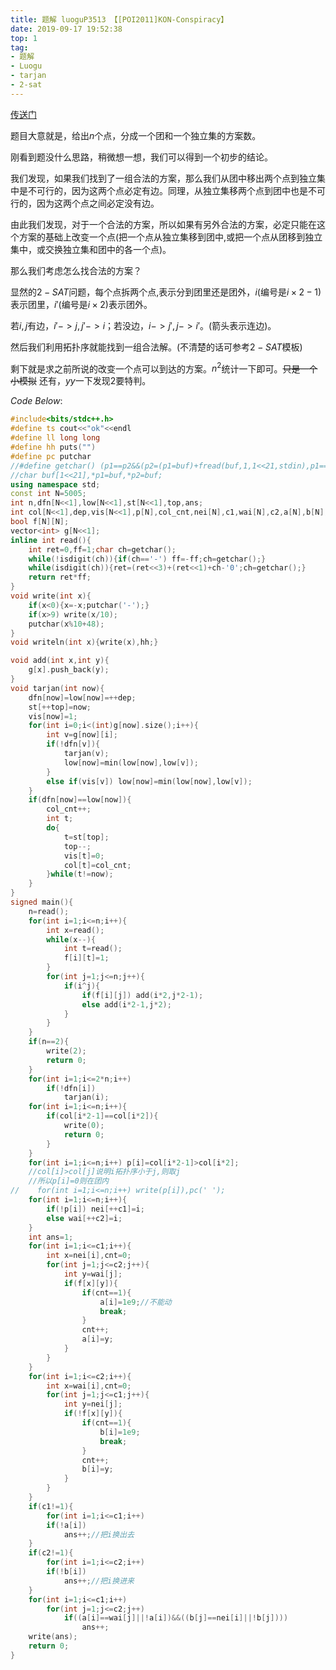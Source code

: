 ```yaml
---
title: 题解 luoguP3513 【[POI2011]KON-Conspiracy】
date: 2019-09-17 19:52:38
top: 1
tag: 
- 题解
- Luogu
- tarjan
- 2-sat
---
```

[传送门](https://www.luogu.org/problem/P3513)

题目大意就是，给出$n$个点，分成一个团和一个独立集的方案数。

刚看到题没什么思路，稍微想一想，我们可以得到一个初步的结论。

我们发现，如果我们找到了一组合法的方案，那么我们从团中移出两个点到独立集中是不可行的，因为这两个点必定有边。同理，从独立集移两个点到团中也是不可行的，因为这两个点之间必定没有边。

由此我们发现，对于一个合法的方案，所以如果有另外合法的方案，必定只能在这个方案的基础上改变一个点$($把一个点从独立集移到团中,或把一个点从团移到独立集中，或交换独立集和团中的各一个点$)$。

那么我们考虑怎么找合法的方案？

显然的$2-SAT$问题，每个点拆两个点,表示分到团里还是团外，$i($编号是$i\times 2-1)$表示团里，$i'($编号是$i\times 2)$表示团外。

若$i,j$有边，$i'->j,j'->i$；若没边，$i->j',j->i'$。$($箭头表示连边$)$。

然后我们利用拓扑序就能找到一组合法解。$($不清楚的话可参考$2-SAT$模板$)$

剩下就是求之前所说的改变一个点可以到达的方案。$n^2$统计一下即可。~~只是一个小模拟~~ 还有，$yy$一下发现$2$要特判。

$Code\ Below:$
```cpp
#include<bits/stdc++.h>
#define ts cout<<"ok"<<endl
#define ll long long
#define hh puts("")
#define pc putchar
//#define getchar() (p1==p2&&(p2=(p1=buf)+fread(buf,1,1<<21,stdin),p1==p2)?EOF:*p1++)
//char buf[1<<21],*p1=buf,*p2=buf;
using namespace std;
const int N=5005;
int n,dfn[N<<1],low[N<<1],st[N<<1],top,ans;
int col[N<<1],dep,vis[N<<1],p[N],col_cnt,nei[N],c1,wai[N],c2,a[N],b[N];
bool f[N][N];
vector<int> g[N<<1];
inline int read(){
    int ret=0,ff=1;char ch=getchar();
    while(!isdigit(ch)){if(ch=='-') ff=-ff;ch=getchar();}
    while(isdigit(ch)){ret=(ret<<3)+(ret<<1)+ch-'0';ch=getchar();}
    return ret*ff;
}
void write(int x){
    if(x<0){x=-x;putchar('-');}
    if(x>9) write(x/10);
    putchar(x%10+48);
}
void writeln(int x){write(x),hh;}

void add(int x,int y){
    g[x].push_back(y);
}
void tarjan(int now){
    dfn[now]=low[now]=++dep;
    st[++top]=now;
    vis[now]=1;
    for(int i=0;i<(int)g[now].size();i++){
        int v=g[now][i];
        if(!dfn[v]){
            tarjan(v);
            low[now]=min(low[now],low[v]);
        }
        else if(vis[v]) low[now]=min(low[now],low[v]);
    }
    if(dfn[now]==low[now]){
        col_cnt++;
        int t;
        do{
            t=st[top];
            top--;
            vis[t]=0;
            col[t]=col_cnt;
        }while(t!=now);
    }
}
signed main(){
    n=read();
    for(int i=1;i<=n;i++){
        int x=read();
        while(x--){
            int t=read();
            f[i][t]=1;
        }
        for(int j=1;j<=n;j++){
            if(i^j){
                if(f[i][j]) add(i*2,j*2-1);
                else add(i*2-1,j*2);
            }
        }
    }
    if(n==2){
        write(2);
        return 0;
    }
    for(int i=1;i<=2*n;i++)
        if(!dfn[i])
            tarjan(i);
    for(int i=1;i<=n;i++){
        if(col[i*2-1]==col[i*2]){
            write(0);
            return 0;
        }
    }
    for(int i=1;i<=n;i++) p[i]=col[i*2-1]>col[i*2];
    //col[i]>col[j]说明i拓扑序小于j,则取j 
    //所以p[i]=0则在团内 
//    for(int i=1;i<=n;i++) write(p[i]),pc(' ');
    for(int i=1;i<=n;i++){
        if(!p[i]) nei[++c1]=i;
        else wai[++c2]=i;
    }
    int ans=1;
    for(int i=1;i<=c1;i++){
        int x=nei[i],cnt=0;
        for(int j=1;j<=c2;j++){
            int y=wai[j];
            if(f[x][y]){
                if(cnt==1){
                    a[i]=1e9;//不能动
                    break;
                }
                cnt++;
                a[i]=y;
            }
        }
    }
    for(int i=1;i<=c2;i++){
        int x=wai[i],cnt=0;
        for(int j=1;j<=c1;j++){
            int y=nei[j];
            if(!f[x][y]){
                if(cnt==1){
                    b[i]=1e9;
                    break;
                }
                cnt++;
                b[i]=y;
            }
        }
    }
    if(c1!=1){
        for(int i=1;i<=c1;i++)
        if(!a[i])
            ans++;//把i换出去
    }
    if(c2!=1){
        for(int i=1;i<=c2;i++)
        if(!b[i])
            ans++;//把i换进来 
    }
    for(int i=1;i<=c1;i++)
        for(int j=1;j<=c2;j++)
            if((a[i]==wai[j]||!a[i])&&((b[j]==nei[i]||!b[j])))
                ans++;
    write(ans);
    return 0;
}
```